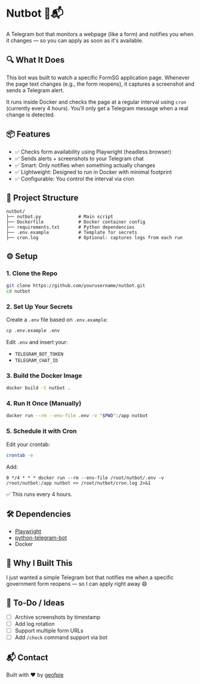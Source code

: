 # Nutbot 🧠📬  

A Telegram bot that monitors a webpage (like a form) and notifies you when it changes — so you can apply as soon as it's available.

## 🔍 What It Does

This bot was built to watch a specific FormSG application page. Whenever the page text changes (e.g., the form reopens), it captures a screenshot and sends a Telegram alert.

It runs inside Docker and checks the page at a regular interval using `cron` (currently every 4 hours). You’ll only get a Telegram message when a real change is detected.

## 📦 Features

- ✅ Checks form availability using Playwright (headless browser)
- ✅ Sends alerts + screenshots to your Telegram chat
- ✅ Smart: Only notifies when something actually changes
- ✅ Lightweight: Designed to run in Docker with minimal footprint
- ✅ Configurable: You control the interval via cron

## 📂 Project Structure

```
nutbot/
├── nutbot.py              # Main script
├── Dockerfile             # Docker container config
├── requirements.txt       # Python dependencies
├── .env.example           # Template for secrets
├── cron.log               # Optional: captures logs from each run
```

## ⚙️ Setup

### 1. Clone the Repo

```bash
git clone https://github.com/yourusername/nutbot.git
cd nutbot
```

### 2. Set Up Your Secrets

Create a `.env` file based on `.env.example`:

```bash
cp .env.example .env
```

Edit `.env` and insert your:
- `TELEGRAM_BOT_TOKEN`
- `TELEGRAM_CHAT_ID`

### 3. Build the Docker Image

```bash
docker build -t nutbot .
```

### 4. Run It Once (Manually)

```bash
docker run --rm --env-file .env -v "$PWD":/app nutbot
```

### 5. Schedule it with Cron

Edit your crontab:

```bash
crontab -e
```

Add:

```cron
0 */4 * * * docker run --rm --env-file /root/nutbot/.env -v /root/nutbot:/app nutbot >> /root/nutbot/cron.log 2>&1
```

✅ This runs every 4 hours.

## 🛠 Dependencies

- [Playwright](https://playwright.dev/python/)
- [python-telegram-bot](https://github.com/python-telegram-bot/python-telegram-bot)
- Docker

## 🤖 Why I Built This

I just wanted a simple Telegram bot that notifies me when a specific government form reopens — so I can apply right away 😄

## 🧼 To-Do / Ideas

- [ ] Archive screenshots by timestamp  
- [ ] Add log rotation  
- [ ] Support multiple form URLs  
- [ ] Add `/check` command support via bot  

## 📬 Contact

Built with ❤️ by [geofpie](https://github.com/geofpie)

